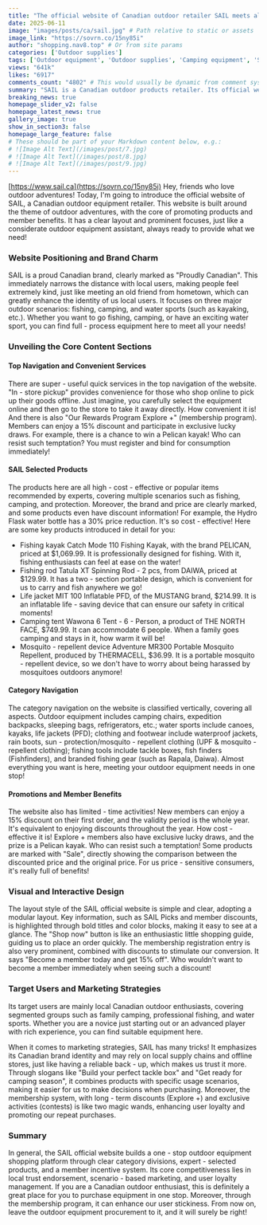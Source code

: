```yaml
---
title: "The official website of Canadian outdoor retailer SAIL meets all your outdoor equipment procurement needs in one stop."
date: 2025-06-11
image: "images/posts/ca/sail.jpg" # Path relative to static or assets
image_link: "https://sovrn.co/15ny85i"
author: "shopping.nav8.top" # Or from site params
categories: ['Outdoor supplies']
tags: ['Outdoor equipment', 'Outdoor supplies', 'Camping equipment', 'Sports and outdoor products', 'Kayaks', 'Fishing kayaks', 'Fishing rods', 'Life jackets', 'Camping tents', 'Mosquito repellent devices', 'Folding chairs', 'Lightweight backpacks', 'Insulated lunch boxes', 'Canoes', 'Rain gear', 'Tackle boxes', 'Fish finders', 'Brand-name fishing gear', 'Special water bottles', 'Pick up in-store', 'Member Plan']
views: "641k"
likes: "6917"
comments_count: "4802" # This would usually be dynamic from comment system
summary: "SAIL is a Canadian outdoor products retailer. Its official website centers around the theme of outdoor adventures and has a clear layout. The website focuses on three scenarios: fishing, camping, and water sports, offering full - process equipment. It has sections such as convenient services, selected products, category navigation, as well as promotions and membership benefits. Its core competitiveness lies in local and scenario - based marketing and user loyalty management, making it suitable for Canadian outdoor enthusiasts. "
breaking_news: true   
homepage_slider_v2: false  
homepage_latest_news: true  
gallery_image: true  
show_in_section3: false
homepage_large_feature: false
# These should be part of your Markdown content below, e.g.:
# ![Image Alt Text](/images/post/7.jpg)
# ![Image Alt Text](/images/post/8.jpg)
# ![Image Alt Text](/images/post/9.jpg)
---
```

[https://www.sail.ca](https://sovrn.co/15ny85i)
Hey, friends who love outdoor adventures! Today, I'm going to introduce the official website of SAIL, a Canadian outdoor equipment retailer. This website is built around the theme of outdoor adventures, with the core of promoting products and member benefits. It has a clear layout and prominent focuses, just like a considerate outdoor equipment assistant, always ready to provide what we need!

### Website Positioning and Brand Charm
SAIL is a proud Canadian brand, clearly marked as "Proudly Canadian". This immediately narrows the distance with local users, making people feel extremely kind, just like meeting an old friend from hometown, which can greatly enhance the identity of us local users. It focuses on three major outdoor scenarios: fishing, camping, and water sports (such as kayaking, etc.). Whether you want to go fishing, camping, or have an exciting water sport, you can find full - process equipment here to meet all your needs!

### Unveiling the Core Content Sections

#### Top Navigation and Convenient Services
There are super - useful quick services in the top navigation of the website. "In - store pickup" provides convenience for those who shop online to pick up their goods offline. Just imagine, you carefully select the equipment online and then go to the store to take it away directly. How convenient it is! And there is also "Our Rewards Program Explore +" (membership program). Members can enjoy a 15% discount and participate in exclusive lucky draws. For example, there is a chance to win a Pelican kayak! Who can resist such temptation? You must register and bind for consumption immediately!

#### SAIL Selected Products
The products here are all high - cost - effective or popular items recommended by experts, covering multiple scenarios such as fishing, camping, and protection. Moreover, the brand and price are clearly marked, and some products even have discount information! For example, the Hydro Flask water bottle has a 30% price reduction. It's so cost - effective! Here are some key products introduced in detail for you:
- Fishing kayak Catch Mode 110 Fishing Kayak, with the brand PELICAN, priced at $1,069.99. It is professionally designed for fishing. With it, fishing enthusiasts can feel at ease on the water!
- Fishing rod Tatula XT Spinning Rod - 2 pcs, from DAIWA, priced at $129.99. It has a two - section portable design, which is convenient for us to carry and fish anywhere we go!
- Life jacket MIT 100 Inflatable PFD, of the MUSTANG brand, $214.99. It is an inflatable life - saving device that can ensure our safety in critical moments!
- Camping tent Wawona 6 Tent - 6 - Person, a product of THE NORTH FACE, $749.99. It can accommodate 6 people. When a family goes camping and stays in it, how warm it will be!
- Mosquito - repellent device Adventure MR300 Portable Mosquito Repellent, produced by THERMACELL, $36.99. It is a portable mosquito - repellent device, so we don't have to worry about being harassed by mosquitoes outdoors anymore!

#### Category Navigation
The category navigation on the website is classified vertically, covering all aspects. Outdoor equipment includes camping chairs, expedition backpacks, sleeping bags, refrigerators, etc.; water sports include canoes, kayaks, life jackets (PFD); clothing and footwear include waterproof jackets, rain boots, sun - protection/mosquito - repellent clothing (UPF & mosquito - repellent clothing); fishing tools include tackle boxes, fish finders (Fishfinders), and branded fishing gear (such as Rapala, Daiwa). Almost everything you want is here, meeting your outdoor equipment needs in one stop!

#### Promotions and Member Benefits
The website also has limited - time activities! New members can enjoy a 15% discount on their first order, and the validity period is the whole year. It's equivalent to enjoying discounts throughout the year. How cost - effective it is! Explore + members also have exclusive lucky draws, and the prize is a Pelican kayak. Who can resist such a temptation! Some products are marked with "Sale", directly showing the comparison between the discounted price and the original price. For us price - sensitive consumers, it's really full of benefits!

### Visual and Interactive Design
The layout style of the SAIL official website is simple and clear, adopting a modular layout. Key information, such as SAIL Picks and member discounts, is highlighted through bold titles and color blocks, making it easy to see at a glance. The "Shop now" button is like an enthusiastic little shopping guide, guiding us to place an order quickly. The membership registration entry is also very prominent, combined with discounts to stimulate our conversion. It says "Become a member today and get 15% off". Who wouldn't want to become a member immediately when seeing such a discount!

### Target Users and Marketing Strategies
Its target users are mainly local Canadian outdoor enthusiasts, covering segmented groups such as family camping, professional fishing, and water sports. Whether you are a novice just starting out or an advanced player with rich experience, you can find suitable equipment here.

When it comes to marketing strategies, SAIL has many tricks! It emphasizes its Canadian brand identity and may rely on local supply chains and offline stores, just like having a reliable back - up, which makes us trust it more. Through slogans like "Build your perfect tackle box" and "Get ready for camping season", it combines products with specific usage scenarios, making it easier for us to make decisions when purchasing. Moreover, the membership system, with long - term discounts (Explore +) and exclusive activities (contests) is like two magic wands, enhancing user loyalty and promoting our repeat purchases.

### Summary
In general, the SAIL official website builds a one - stop outdoor equipment shopping platform through clear category divisions, expert - selected products, and a member incentive system. Its core competitiveness lies in local trust endorsement, scenario - based marketing, and user loyalty management. If you are a Canadian outdoor enthusiast, this is definitely a great place for you to purchase equipment in one stop. Moreover, through the membership program, it can enhance our user stickiness. From now on, leave the outdoor equipment procurement to it, and it will surely be right! 
